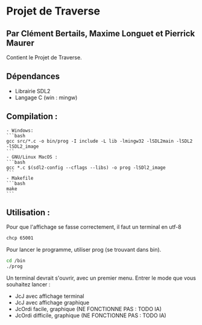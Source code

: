 # Projet de Traverse
## Par Clément Bertails, Maxime Longuet et Pierrick Maurer
 
Contient le Projet de Traverse.

## Dépendances

 - Librairie SDL2
 - Langage C (win : mingw)

## Compilation :

    - Windows:    
    ```bash
    gcc src/*.c -o bin/prog -I include -L lib -lmingw32 -lSDL2main -lSDL2 -lSDL2_image
    ```
    - GNU/Linux MacOS :
    ```bash
    gcc *.c $(sdl2-config --cflags --libs) -o prog -lSDl2_image
    ```
    - Makefile
    ```bash
    make
    ```

## Utilisation :
Pour que l'affichage se fasse correctement, il faut un terminal en utf-8 
```bash 
chcp 65001
```
Pour lancer le programme, utiliser prog (se trouvant dans bin\).
```bash
cd /bin
./prog
```
Un terminal devrait s'ouvrir, avec un premier menu.
Entrer le mode que vous souhaitez lancer :

 - JcJ avec affichage terminal
 - JcJ avec affichage graphique
 - JcOrdi facile, graphique (NE FONCTIONNE PAS : TODO IA)
 - JcOrdi difficile,  graphique (NE FONCTIONNE PAS : TODO IA)
